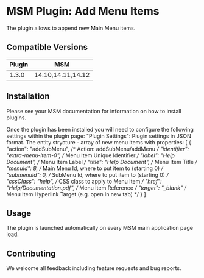 
# MSM Plugin: Add Menu Items

The plugin allows to append new Main Menu items.

## Compatible Versions

| Plugin  | MSM                    |
|---------|------------------------|
| 1.3.0   | 14.10,14.11,14.12      |

## Installation

Please see your MSM documentation for information on how to install plugins.

Once the plugin has been installed you will need to configure the following settings within the plugin page:
"Plugin Settings": Plugin settings in JSON format. The entity strycture - array of new menu items with properties:
	[
		{
			"action": "addSubMenu", /* Action: addSubMenu/addMenu */
			"identifier": "extra-menu-item-0", /* Menu Item Unique Identifier */
			"label": "Help Document", /* Menu Item Label */
			"title": "Help Document", /* Menu Item Title */
			"menuId": 8, /* Main Menu Id, where to put item to (starting 0) */
			"submenuId": 0, /* SubMenu Id, where to put item to (starting 0) */
			"cssClass": "help", /* CSS class to apply to Menu Item */
			"href": "Help/Documentation.pdf", /* Menu Item Reference */
			"target": "_blank" /* Menu Item Hyperlink Target (e.g. open in new tab) */
		}
	]


## Usage

The plugin is launched automatically on every MSM main application page load.

## Contributing

We welcome all feedback including feature requests and bug reports.